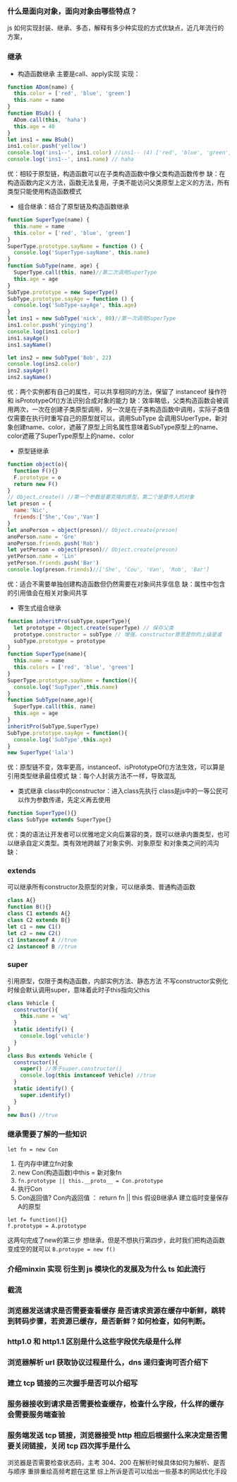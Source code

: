 ### 什么是面向对象，面向对象由哪些特点？

js 如何实现封装、继承、多态，解释有多少种实现的方式优缺点，近几年流行的方案，

### 继承
- 构造函数继承 主要是call、apply实现
实现：
```js
function ADom(name) {
  this.color = ['red', 'blue', 'green']
  this.name = name
}
function BSub() {
  ADom.call(this, 'haha')
  this.age = 40
}
let ins1 = new BSub()
ins1.color.push('yellow')
console.log('ins1--', ins1.color) //ins1-- (4) ['red', 'blue', 'green', 'yellow']
console.log('ins1--', ins1.name) // haha
```
优：相较于原型链，构造函数可以在子类构造函数中像父类构造函数传参
缺：在构造函数内定义方法，函数无法复用，子类不能访问父类原型上定义的方法，所有类型只能使用构造函数模式

- 组合继承：结合了原型链及构造函数继承
```js
function SuperType(name) {
  this.name = name
  this.color = ['red', 'blue', 'green']
}
SuperType.prototype.sayName = function () {
  console.log('SuperType-sayName', this.name)
}
function SubType(name, age) {
  SuperType.call(this, name)//第二次调用SuperType
  this.age = age
}
SubType.prototype = new SuperType()
SubType.prototype.sayAge = function () {
  console.log('SubType-sayAge', this.age)
}
let ins1 = new SubType('nick', 80)//第一次调用SuperType
ins1.color.push('yingying')
console.log(ins1.color)
ins1.sayAge()
ins1.sayName()

let ins2 = new SubType('Bob', 22)
console.log(ins2.color)
ins2.sayAge()
ins2.sayName()
```
优：两个实例都有自己的属性，可以共享相同的方法，保留了 instanceof 操作符和 isPrototypeOf()方法识别合成对象的能力
缺：效率略低，父类构造函数会被调用两次，一次在创建子类原型调用，另一次是在子类构造函数中调用，实际子类值仅需要在执行时重写自己的原型就可以，调用SubType 会调用SUperType，新对象创建name、color，遮蔽了原型上同名属性意味着SubType原型上的name、color遮蔽了SuperType原型上的name、color

- 原型链继承
```js
function object(o){
  function F(){}
  F.prototype = o
  return new F()
}
// Object.create() //第一个参数是要克隆的原型，第二个是要传入的对象
let preson = {
  name:'Nic',
  friends:['She','Cou','Van']
}
let anoPerson = object(preson)// Object.create(preson) 
anoPerson.name = 'Gre'
anoPerson.friends.push('Rob')
let yetPerson = object(preson)// Object.create(preson) 
yetPerson.name = 'Lin'
yetPerson.friends.push('Bar')
console.log(preson.friends)//['She', 'Cou', 'Van', 'Rob', 'Bar']
```
优：适合不需要单独创建构造函数但仍然需要在对象间共享信息
缺：属性中包含的引用值会在相关对象间共享
- 寄生式组合继承
```js
function inheritPro(subType,superType){
  let prototype = Object.create(superType) // 保存父类
  prototype.constructor = subType // 增强，constructor意思是你的上级是谁
  subType.prototype = prototype
}
function SuperType(name){
  this.name = name
  this.colors = ['red', 'blue', 'green']
}
SuperType.prototype.sayName = function(){
  console.log('SupTyper',this.name)
}
function SubType(name,age){
  SuperType.call(this, name)
  this.age = age 
}
inheritPro(SubType,SuperType)
SubType.prototype.sayAge = function(){
  console.log('SubType',this.age)
}
new SuperType('lala')

```
优：原型链不变，效率更高，instanceof、isPrototypeOf()方法生效，可以算是引用类型继承最佳模式
缺：每个人封装方法不一样，导致混乱
- 类式继承
class中的constructor：进入class先执行
class是js中的一等公民可以作为参数传递，先定义再去使用
```js
function SuperType(){}
class SubType extends SuperType{}
```
优：类的语法让开发者可以优雅地定义向后兼容的类，既可以继承内置类型，也可以继承自定义类型。类有效地跨越了对象实例、对象原型 和对象类之间的鸿沟
缺：
### extends
可以继承所有constructor及原型的对象，可以继承类、普通构造函数
```js
class A{}
function B(){}
class C1 extends A{}
class C2 extends B{}
let c1 = new C1()
let c2 = new C2()
c1 instanceof A //true
c2 instanceof B //true
```
### super
引用原型，仅限于类构造函数，内部实例方法、静态方法
不写constructor实例化时候会默认调用super，意味着此时子this指向父this
```js
class Vehicle {
  constructor(){
    this.name = 'wq'
  }
  static identify() {
    console.log('vehicle')
  }
}
class Bus extends Vehicle {
  constructor(){
    super() //等于super.constructor()
    console.log(this instanceof Vehicle) //true
  }
  static identify() {
    super.identify()
  }
}
new Bus() //true
```
### 继承需要了解的一些知识
`let fn = new Con`
1. 在内存中建立fn对象
2. new Con(构造函数)中this = 新对象fn
3. `fn.prototype || this.__proto__ = Con.prototype`
4. 执行Con
5. Con返回值? Con内返回值 ： return fn || this 
假设B继承A
建立临时变量保存A的原型
```
let f= function(){}
f.prototype = A.prototype
```
这两句完成了new的第三步
想继承，但是不想执行第四步，此时我们把构造函数变成空的就可以
`B.protoype = new f()`

### 介绍minxin 实现 衍生到 js 模块化的发展及为什么 ts 如此流行
### 截流

### 浏览器发送请求是否需要查看缓存 是否请求资源在缓存中新鲜，跳转到转码步骤，若资源已缓存，是否新鲜？如何检查，如何判断。
### http1.0 和 http1.1 区别是什么这些字段优先级是什么样
### 浏览器解析 url 获取协议过程是什么，dns 递归查询可否介绍下
### 建立 tcp 链接的三次握手是否可以介绍写
### 服务器接收到请求是否需要检查缓存，检查什么字段，什么样的缓存会需要服务端查验
### 服务端发送 tcp 链接，浏览器接受 http 相应后根据什么来决定是否需要关闭链接，关闭 tcp 四次挥手是什么
浏览器是否需要检查状态码，主考 304、200
在解析时候具体如何为解析、是否与顺序 重排重绘高频考题在这里
综上所诉是否可以给出一些基本的网站优化手段
